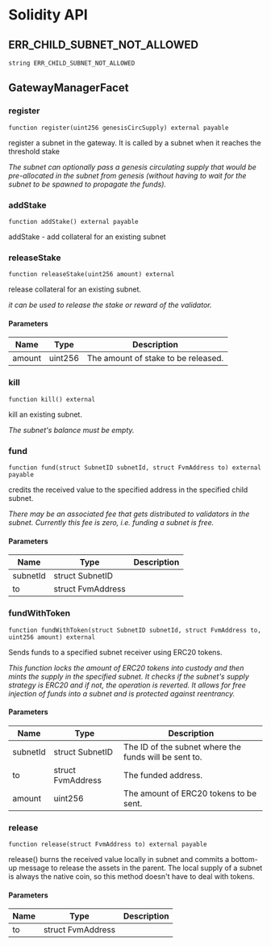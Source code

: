 # Solidity API

## ERR_CHILD_SUBNET_NOT_ALLOWED

```solidity
string ERR_CHILD_SUBNET_NOT_ALLOWED
```

## GatewayManagerFacet

### register

```solidity
function register(uint256 genesisCircSupply) external payable
```

register a subnet in the gateway. It is called by a subnet when it reaches the threshold stake

_The subnet can optionally pass a genesis circulating supply that would be pre-allocated in the
subnet from genesis (without having to wait for the subnet to be spawned to propagate the funds)._

### addStake

```solidity
function addStake() external payable
```

addStake - add collateral for an existing subnet

### releaseStake

```solidity
function releaseStake(uint256 amount) external
```

release collateral for an existing subnet.

_it can be used to release the stake or reward of the validator._

#### Parameters

| Name | Type | Description |
| ---- | ---- | ----------- |
| amount | uint256 | The amount of stake to be released. |

### kill

```solidity
function kill() external
```

kill an existing subnet.

_The subnet's balance must be empty._

### fund

```solidity
function fund(struct SubnetID subnetId, struct FvmAddress to) external payable
```

credits the received value to the specified address in the specified child subnet.

_There may be an associated fee that gets distributed to validators in the subnet. Currently this fee is zero,
    i.e. funding a subnet is free._

#### Parameters

| Name | Type | Description |
| ---- | ---- | ----------- |
| subnetId | struct SubnetID |  |
| to | struct FvmAddress |  |

### fundWithToken

```solidity
function fundWithToken(struct SubnetID subnetId, struct FvmAddress to, uint256 amount) external
```

Sends funds to a specified subnet receiver using ERC20 tokens.

_This function locks the amount of ERC20 tokens into custody and then mints the supply in the specified subnet.
    It checks if the subnet's supply strategy is ERC20 and if not, the operation is reverted.
    It allows for free injection of funds into a subnet and is protected against reentrancy._

#### Parameters

| Name | Type | Description |
| ---- | ---- | ----------- |
| subnetId | struct SubnetID | The ID of the subnet where the funds will be sent to. |
| to | struct FvmAddress | The funded address. |
| amount | uint256 | The amount of ERC20 tokens to be sent. |

### release

```solidity
function release(struct FvmAddress to) external payable
```

release() burns the received value locally in subnet and commits a bottom-up message to release the assets in the parent.
        The local supply of a subnet is always the native coin, so this method doesn't have to deal with tokens.

#### Parameters

| Name | Type | Description |
| ---- | ---- | ----------- |
| to | struct FvmAddress |  |

